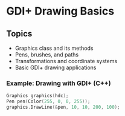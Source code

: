 # GDI+ Drawing Basics

## Topics
- Graphics class and its methods
- Pens, brushes, and paths
- Transformations and coordinate systems
- Basic GDI+ drawing applications

### Example: Drawing with GDI+ (C++)
```cpp
Graphics graphics(hdc);
Pen pen(Color(255, 0, 0, 255));
graphics.DrawLine(&pen, 10, 10, 200, 100);
```
